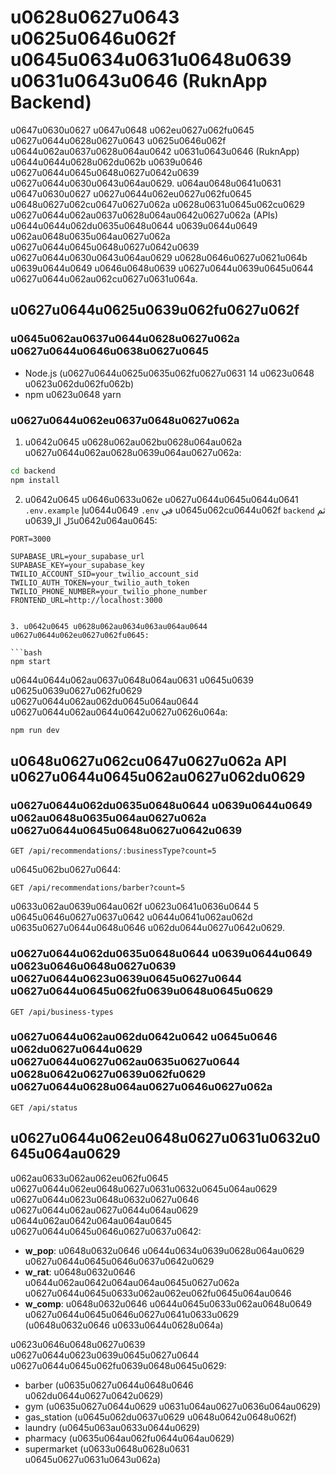 # u0628u0627u0643 u0625u0646u062f u0645u0634u0631u0648u0639 u0631u0643u0646 (RuknApp Backend)

u0647u0630u0627 u0647u0648 u062eu0627u062fu0645 u0627u0644u0628u0627u0643 u0625u0646u062f u0644u062au0637u0628u064au0642 u0631u0643u0646 (RuknApp) u0644u0644u0628u062du062b u0639u0646 u0627u0644u0645u0648u0627u0642u0639 u0627u0644u0630u0643u064au0629. u064au0648u0641u0631 u0647u0630u0627 u0627u0644u062eu0627u062fu0645 u0648u0627u062cu0647u0627u062a u0628u0631u0645u062cu0629 u0627u0644u062au0637u0628u064au0642u0627u062a (APIs) u0644u0644u062du0635u0648u0644 u0639u0644u0649 u062au0648u0635u064au0627u062a u0627u0644u0645u0648u0627u0642u0639 u0627u0644u0630u0643u064au0629 u0628u0646u0627u0621u064b u0639u0644u0649 u0646u0648u0639 u0627u0644u0639u0645u0644 u0627u0644u062au062cu0627u0631u064a.

## u0627u0644u0625u0639u062fu0627u062f

### u0645u062au0637u0644u0628u0627u062a u0627u0644u0646u0638u0627u0645

- Node.js (u0627u0644u0625u0635u062fu0627u0631 14 u0623u0648 u0623u062du062fu062b)
- npm u0623u0648 yarn

### u0627u0644u062eu0637u0648u0627u062a

1. u0642u0645 u0628u062au062bu0628u064au062a u0627u0644u062au0628u0639u064au0627u062a:

```bash
cd backend
npm install
```

2. u0642u0645 u0646u0633u062e u0627u0644u0645u0644u0641 `.env.example` إu0644u0649 `.env` في u0645u062cu0644u062f `backend` ثم u0639دّل الu0642u064au0645:

```
PORT=3000

SUPABASE_URL=your_supabase_url
SUPABASE_KEY=your_supabase_key
TWILIO_ACCOUNT_SID=your_twilio_account_sid
TWILIO_AUTH_TOKEN=your_twilio_auth_token
TWILIO_PHONE_NUMBER=your_twilio_phone_number
FRONTEND_URL=http://localhost:3000


3. u0642u0645 u0628u062au0634u063au064au0644 u0627u0644u062eu0627u062fu0645:

```bash
npm start
```

u0644u0644u062au0637u0648u064au0631 u0645u0639 u0625u0639u0627u062fu0629 u0627u0644u062au062du0645u064au0644 u0627u0644u062au0644u0642u0627u0626u064a:

```bash
npm run dev
```

## u0648u0627u062cu0647u0627u062a API u0627u0644u0645u062au0627u062du0629

### u0627u0644u062du0635u0648u0644 u0639u0644u0649 u062au0648u0635u064au0627u062a u0627u0644u0645u0648u0627u0642u0639

```
GET /api/recommendations/:businessType?count=5
```

u0645u062bu0627u0644:
```
GET /api/recommendations/barber?count=5
```

u0633u062au0639u064au062f u0623u0641u0636u0644 5 u0645u0646u0627u0637u0642 u0644u0641u062au062d u0635u0627u0644u0648u0646 u062du0644u0627u0642u0629.

### u0627u0644u062du0635u0648u0644 u0639u0644u0649 u0623u0646u0648u0627u0639 u0627u0644u0623u0639u0645u0627u0644 u0627u0644u0645u062fu0639u0648u0645u0629

```
GET /api/business-types
```

### u0627u0644u062au062du0642u0642 u0645u0646 u062du0627u0644u0629 u0627u0644u0627u062au0635u0627u0644 u0628u0642u0627u0639u062fu0629 u0627u0644u0628u064au0627u0646u0627u062a

```
GET /api/status
```

## u0627u0644u062eu0648u0627u0631u0632u0645u064au0629

u062au0633u062au062eu062fu0645 u0627u0644u062eu0648u0627u0631u0632u0645u064au0629 u0627u0644u0623u0648u0632u0627u0646 u0627u0644u062au0627u0644u064au0629 u0644u062au0642u064au064au0645 u0627u0644u0645u0646u0627u0637u0642:

- **w_pop**: u0648u0632u0646 u0644u0634u0639u0628u064au0629 u0627u0644u0645u0646u0637u0642u0629
- **w_rat**: u0648u0632u0646 u0644u062au0642u064au064au0645u0627u062a u0627u0644u0645u0633u062au062eu062fu0645u064au0646
- **w_comp**: u0648u0632u0646 u0644u0645u0633u062au0648u0649 u0627u0644u0645u0646u0627u0641u0633u0629 (u0648u0632u0646 u0633u0644u0628u064a)

u0623u0646u0648u0627u0639 u0627u0644u0623u0639u0645u0627u0644 u0627u0644u0645u062fu0639u0648u0645u0629:

- barber (u0635u0627u0644u0648u0646 u062du0644u0627u0642u0629)
- gym (u0635u0627u0644u0629 u0631u064au0627u0636u064au0629)
- gas_station (u0645u062du0637u0629 u0648u0642u0648u062f)
- laundry (u0645u063au0633u0644u0629)
- pharmacy (u0635u064au062fu0644u064au0629)
- supermarket (u0633u0648u0628u0631 u0645u0627u0631u0643u062a)
